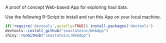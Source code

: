 A proof of concept Web-based App for exploring haul data.

Use the following R-Script to install and run this App on your local machine.
```R
if(!require('devtools',quietly=TRUE)) install.packages('devtools')
devtools::install_github("seastateinc/WebApp")
shiny::runGitHub("seastateinc/WebApp")
```

